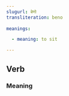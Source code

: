 ```yaml
---
slugurl: बेणो
transliteration: beno
 
meanings:

  - meaning: to sit

---
```


## Verb

### Meaning

<meanings :meanings="meanings"></meanings>
